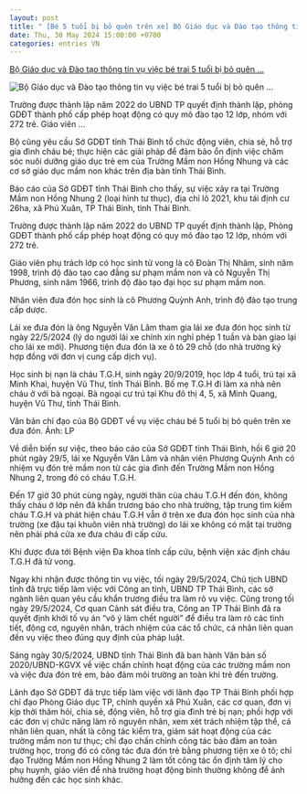 ```yaml
---
layout: post
title: " [Bé 5 tuổi bị bỏ quên trên xe] Bộ Giáo dục và Đào tạo thông tin vụ việc bé trai 5 tuổi bị bỏ quên ..."
date: Thu, 30 May 2024 15:00:00 +0700
categories: entries VN
---
```

[Bộ Giáo dục và Đào tạo thông tin vụ việc bé trai 5 tuổi bị bỏ quên ...](https://thanhtra.com.vn/xa-hoi/giao-duc/bo-giao-duc-va-dao-tao-thong-tin-vu-viec-be-trai-5-tuoi-bi-bo-quen-tren-xe-dua-don-o-thai-binh-225251.html)

![Bộ Giáo dục và Đào tạo thông tin vụ việc bé trai 5 tuổi bị bỏ quên ...](https://thanhtra.com.vn/data/images/0/2024/05/30/lehieu/xe-oto.jpg?w=800)

Trường được thành lập năm 2022 do UBND TP quyết định thành lập, phòng GDĐT thành phố cấp phép hoạt động có quy mô đào tạo 12 lớp, nhóm với 272 trẻ. Giáo viên ...

Bộ cũng yêu cầu Sở GDĐT tỉnh Thái Bình tổ chức động viên, chia sẻ, hỗ trợ gia đình cháu bé; thực hiện các giải pháp để đảm bảo ổn định việc chăm sóc nuôi dưỡng giáo dục trẻ em của Trường Mầm non Hồng Nhung và các cơ sở giáo dục mầm non khác trên địa bàn tỉnh Thái Bình.

Báo cáo của Sở GDĐT tỉnh Thái Bình cho thấy, sự việc xảy ra tại Trường Mầm non Hồng Nhung 2 (loại hình tư thục), địa chỉ lô 2021, khu tái định cư 26ha, xã Phú Xuân, TP Thái Bình, tỉnh Thái Bình.

Trường được thành lập năm 2022 do UBND TP quyết định thành lập, Phòng GDĐT thành phố cấp phép hoạt động có quy mô đào tạo 12 lớp, nhóm với 272 trẻ.

Giáo viên phụ trách lớp có học sinh tử vong là cô Đoàn Thị Nhâm, sinh năm 1998, trình độ đào tạo cao đẳng sư phạm mầm non và cô Nguyễn Thị Phương, sinh năm 1966, trình độ đào tạo đại học sư phạm mầm non.

Nhân viên đưa đón học sinh là cô Phương Quỳnh Anh, trình độ đào tạo trung cấp dược.

Lái xe đưa đón là ông Nguyễn Văn Lâm tham gia lái xe đưa đón học sinh từ ngày 22/5/2024 (lý do người lái xe chính xin nghỉ phép 1 tuần và bàn giao lại cho lái xe mới). Phương tiện đưa đón là xe ô tô 29 chỗ (do nhà trường ký hợp đồng với đơn vị cung cấp dịch vụ).

Học sinh bị nạn là cháu T.G.H, sinh ngày 20/9/2019, học lớp 4 tuổi, trú tại xã Minh Khai, huyện Vũ Thư, tỉnh Thái Bình. Bố mẹ T.G.H đi làm xa nhà nên cháu ở với bà ngoại. Bà ngoại cư trú tại Khu đô thị 4, 5, xã Minh Quang, huyện Vũ Thư, tỉnh Thái Bình.

Văn bản chỉ đạo của Bộ GDĐT về vụ việc cháu bé 5 tuổi bị bỏ quên trên xe đưa đón. Ảnh: LP

Về diễn biến sự việc, theo báo cáo của Sở GDĐT tỉnh Thái Bình, hồi 6 giờ 20 phút ngày 29/5, lái xe Nguyễn Văn Lâm và nhân viên Phương Quỳnh Anh có nhiệm vụ đón trẻ mầm non từ các gia đình đến Trường Mầm non Hồng Nhung 2, trong đó có cháu T.G.H.

Đến 17 giờ 30 phút cùng ngày, người thân của cháu T.G.H đến đón, không thấy cháu ở lớp nên đã khẩn trương báo cho nhà trường, tập trung tìm kiếm cháu T.G.H và phát hiện cháu T.G.H vẫn ở trên xe đưa đón học sinh của nhà trường (xe đậu tại khuôn viên nhà trường) do lái xe không có mặt tại trường nên phải phá cửa xe đưa cháu đi cấp cứu.

Khi được đưa tới Bệnh viện Đa khoa tỉnh cấp cứu, bệnh viện xác định cháu T.G.H đã tử vong.

Ngay khi nhận được thông tin vụ việc, tối ngày 29/5/2024, Chủ tịch UBND tỉnh đã trực tiếp làm việc với Công an tỉnh, UBND TP Thái Bình, các sở ngành liên quan yêu cầu khẩn trương điều tra làm rõ vụ việc. Cũng trong tối ngày 29/5/2024, Cơ quan Cảnh sát điều tra, Công an TP Thái Bình đã ra quyết định khởi tố vụ án “vô ý làm chết người” để điều tra làm rõ các tình tiết, động cơ, nguyên nhân, trách nhiệm của các tổ chức, cá nhân liên quan đến vụ việc theo đúng quy định của pháp luật.

Sáng ngày 30/5/2024, UBND tỉnh Thái Bình đã ban hành Văn bản số 2020/UBND-KGVX về việc chấn chỉnh hoạt động của các trường mầm non và việc đưa đón trẻ em, bảo đảm môi trường an toàn khi trẻ đến trường.

Lãnh đạo Sở GDĐT đã trực tiếp làm việc với lãnh đạo TP Thái Bình phối hợp chỉ đạo Phòng Giáo dục TP, chính quyền xã Phú Xuân, các cơ quan, đơn vị kịp thời thăm hỏi, chia sẻ, động viên, hỗ trợ gia đình trẻ bị nạn; phối hợp với các đơn vị chức năng làm rõ nguyên nhân, xem xét trách nhiệm tập thể, cá nhân liên quan, nhất là công tác kiểm tra, giám sát hoạt động của các trường mầm non tư thục; chỉ đạo chấn chỉnh công tác bảo đảm an toàn trường học, trong đó có công tác đưa đón trẻ bằng phương tiện xe ô tô; chỉ đạo Trường Mầm non Hồng Nhung 2 làm tốt công tác ổn định tâm lý cho phụ huynh, giáo viên để nhà trường hoạt động bình thường không để ảnh hưởng đến các học sinh khác.

